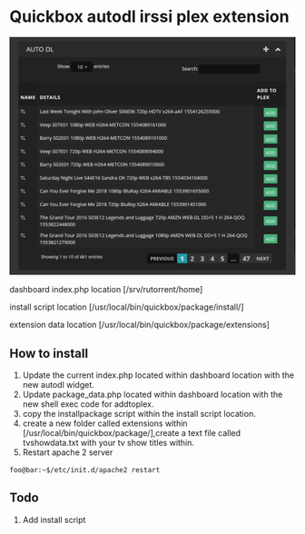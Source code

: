 # Quickbox autodl irssi plex extension

<img src="images/image1.png" class="inline"/>

dashboard index.php location [/srv/rutorrent/home]

install script location [/usr/local/bin/quickbox/package/install/]

extension data location [/usr/local/bin/quickbox/package/extensions]

## How to install

1. Update the current index.php located within dashboard location with the new autodl widget.
2. Update package_data.php located within dashboard location with the new shell exec code for addtoplex.
3. copy the installpackage script within the install script location.
4. create a new folder called extensions within [/usr/local/bin/quickbox/package/],create a text file called tvshowdata.txt with your tv show titles within.
5. Restart apache 2 server
```console
foo@bar:~$/etc/init.d/apache2 restart
```

## Todo

1. Add install script
